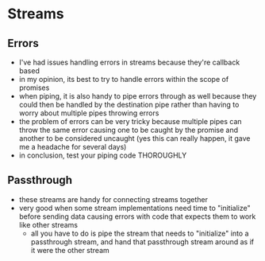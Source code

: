 # Streams

## Errors
- I've had issues handling errors in streams because they're callback based
- in my opinion, its best to try to handle errors within the scope of promises
- when piping, it is also handy to pipe errors through as well because they could then be handled by the destination pipe rather than having to worry about multiple pipes throwing errors
- the problem of errors can be very tricky because multiple pipes can throw the same error causing one to be caught by the promise and another to be considered uncaught (yes this can really happen, it gave me a headache for several days)
- in conclusion, test your piping code THOROUGHLY

## Passthrough
- these streams are handy for connecting streams together
- very good when some stream implementations need time to "initialize" before sending data causing errors with code that expects them to work like other streams
  - all you have to do is pipe the stream that needs to "initialize" into a passthrough stream, and hand that passthrough stream around as if it were the other stream